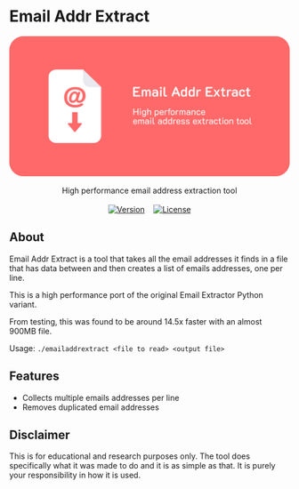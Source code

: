 # Email Addr Extract

<img src="banner.png" alt="Banner with logo">
<br>

<p align="center">
    High performance email address extraction tool
    <br>
    <br>
    <a href="../../releases/latest" title="Latest release"><img src="https://img.shields.io/github/v/release/uintdev/email-addr-extract" alt="Version"></a>
    &nbsp;&nbsp;
    <a href="LICENSE" title="License"><img src="https://img.shields.io/github/license/uintdev/email-addr-extract" alt="License"></a>
</p>

## About

Email Addr Extract is a tool that takes all the email addresses it finds in a file that has data between and then creates a list of emails addresses, one per line.

This is a high performance port of the original Email Extractor Python variant.

From testing, this was found to be around 14.5x faster with an almost 900MB file.

Usage: `./emailaddrextract <file to read> <output file>`

## Features

-   Collects multiple emails addresses per line
-   Removes duplicated email addresses

## Disclaimer

This is for educational and research purposes only. The tool does specifically what it was made to do and it is as simple as that. It is purely your responsibility in how it is used.
